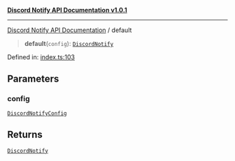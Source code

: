[**Discord Notify API Documentation v1.0.1**](../README.md)

***

[Discord Notify API Documentation](../globals.md) / default

> **default**(`config`): [`DiscordNotify`](../interfaces/DiscordNotify.md)

Defined in: [index.ts:103](https://github.com/Devlander-Software/discord-notify/blob/main/src/index.ts#L103)

## Parameters

### config

[`DiscordNotifyConfig`](../interfaces/DiscordNotifyConfig.md)

## Returns

[`DiscordNotify`](../interfaces/DiscordNotify.md)
